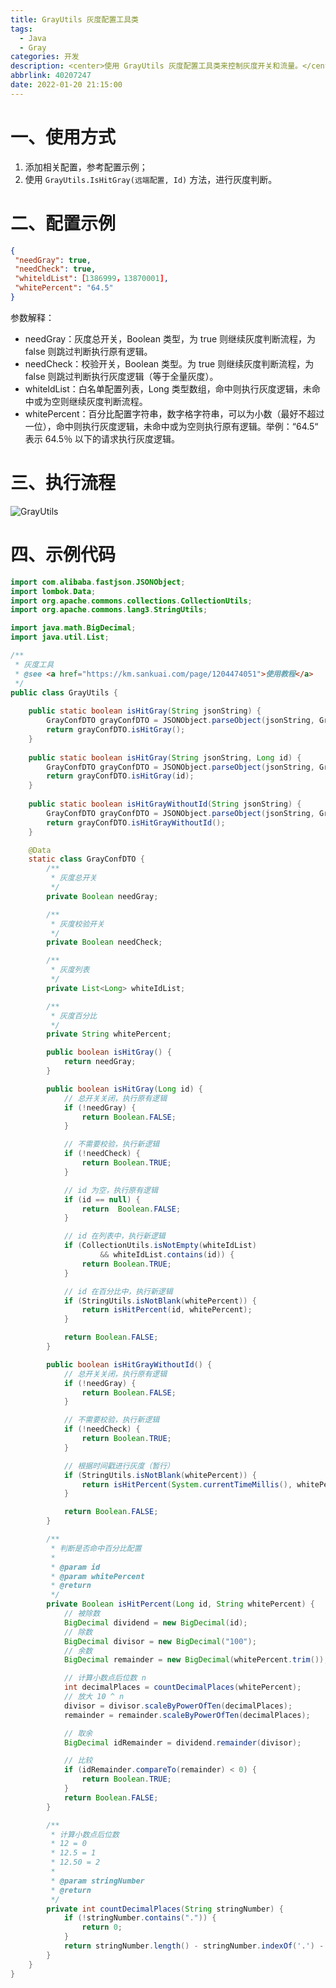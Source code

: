 ```yaml
---
title: GrayUtils 灰度配置工具类
tags:
  - Java
  - Gray
categories: 开发
description: <center>使用 GrayUtils 灰度配置工具类来控制灰度开关和流量。</center>
abbrlink: 40207247
date: 2022-01-20 21:15:00
---
```

# 一、使用方式

1. 添加相关配置，参考配置示例；
2. 使用 `GrayUtils.IsHitGray(远端配置, Id)` 方法，进行灰度判断。

# 二、配置示例

```json
{
 "needGray": true,
 "needCheck": true,
 "whiteldList":［1386999，13870001],
 "whitePercent": "64.5"
}
```

参数解释：

- needGray：灰度总开关，Boolean 类型，为 true 则继续灰度判断流程，为 false 则跳过判断执行原有逻辑。
- needCheck：校验开关，Boolean 类型。为 true 则继续灰度判断流程，为 false 则跳过判断执行灰度逻辑（等于全量灰度）。
- whiteldList：白名单配置列表，Long 类型数组，命中则执行灰度逻辑，未命中或为空则继续灰度判断流程。
- whitePercent：百分比配置字符串，数字格字符串，可以为小数（最好不超过一位），命中则执行灰度逻辑，未命中或为空则执行原有逻辑。举例：“64.5“ 表示 64.5％ 以下的请求执行灰度逻辑。

# 三、执行流程

![GrayUtils](https://s3.us-west-2.amazonaws.com/secure.notion-static.com/28ff9937-b3d6-4548-a3d2-33a61cddc439/Untitled.png?X-Amz-Algorithm=AWS4-HMAC-SHA256&X-Amz-Content-Sha256=UNSIGNED-PAYLOAD&X-Amz-Credential=AKIAT73L2G45EIPT3X45%2F20220916%2Fus-west-2%2Fs3%2Faws4_request&X-Amz-Date=20220916T110340Z&X-Amz-Expires=86400&X-Amz-Signature=502f9e912ba4400dfc93b7b86f5ca93aacb17484672d20dad7b6fd3769564855&X-Amz-SignedHeaders=host&response-content-disposition=filename%20%3D%22Untitled.png%22&x-id=GetObject)

# 四、示例代码

```java
import com.alibaba.fastjson.JSONObject;
import lombok.Data;
import org.apache.commons.collections.CollectionUtils;
import org.apache.commons.lang3.StringUtils;

import java.math.BigDecimal;
import java.util.List;

/**
 * 灰度工具
 * @see <a href="https://km.sankuai.com/page/1204474051">使用教程</a>
 */
public class GrayUtils {
    
    public static boolean isHitGray(String jsonString) {
        GrayConfDTO grayConfDTO = JSONObject.parseObject(jsonString, GrayConfDTO.class);
        return grayConfDTO.isHitGray();
    }
    
    public static boolean isHitGray(String jsonString, Long id) {
        GrayConfDTO grayConfDTO = JSONObject.parseObject(jsonString, GrayConfDTO.class);
        return grayConfDTO.isHitGray(id);
    }
    
    public static boolean isHitGrayWithoutId(String jsonString) {
        GrayConfDTO grayConfDTO = JSONObject.parseObject(jsonString, GrayConfDTO.class);
        return grayConfDTO.isHitGrayWithoutId();
    }

    @Data
    static class GrayConfDTO {
        /**
         * 灰度总开关
         */
        private Boolean needGray;

        /**
         * 灰度校验开关
         */
        private Boolean needCheck;

        /**
         * 灰度列表
         */
        private List<Long> whiteIdList;

        /**
         * 灰度百分比
         */
        private String whitePercent;

        public boolean isHitGray() {
            return needGray;
        }

        public boolean isHitGray(Long id) {
            // 总开关关闭，执行原有逻辑
            if (!needGray) {
                return Boolean.FALSE;
            }

            // 不需要校验，执行新逻辑
            if (!needCheck) {
                return Boolean.TRUE;
            }

            // id 为空，执行原有逻辑
            if (id == null) {
                return  Boolean.FALSE;
            }

            // id 在列表中，执行新逻辑
            if (CollectionUtils.isNotEmpty(whiteIdList)
                    && whiteIdList.contains(id)) {
                return Boolean.TRUE;
            }

            // id 在百分比中，执行新逻辑
            if (StringUtils.isNotBlank(whitePercent)) {
                return isHitPercent(id, whitePercent);
            }

            return Boolean.FALSE;
        }

        public boolean isHitGrayWithoutId() {
            // 总开关关闭，执行原有逻辑
            if (!needGray) {
                return Boolean.FALSE;
            }

            // 不需要校验，执行新逻辑
            if (!needCheck) {
                return Boolean.TRUE;
            }

            // 根据时间戳进行灰度（暂行）
            if (StringUtils.isNotBlank(whitePercent)) {
                return isHitPercent(System.currentTimeMillis(), whitePercent);
            }

            return Boolean.FALSE;
        }

        /**
         * 判断是否命中百分比配置
         *
         * @param id
         * @param whitePercent
         * @return
         */
        private Boolean isHitPercent(Long id, String whitePercent) {
            // 被除数
            BigDecimal dividend = new BigDecimal(id);
            // 除数
            BigDecimal divisor = new BigDecimal("100");
            // 余数
            BigDecimal remainder = new BigDecimal(whitePercent.trim());

            // 计算小数点后位数 n
            int decimalPlaces = countDecimalPlaces(whitePercent);
            // 放大 10 ^ n
            divisor = divisor.scaleByPowerOfTen(decimalPlaces);
            remainder = remainder.scaleByPowerOfTen(decimalPlaces);

            // 取余
            BigDecimal idRemainder = dividend.remainder(divisor);

            // 比较
            if (idRemainder.compareTo(remainder) < 0) {
                return Boolean.TRUE;
            }
            return Boolean.FALSE;
        }

        /**
         * 计算小数点后位数
         * 12 = 0
         * 12.5 = 1
         * 12.50 = 2
         *
         * @param stringNumber
         * @return
         */
        private int countDecimalPlaces(String stringNumber) {
            if (!stringNumber.contains(".")) {
                return 0;
            }
            return stringNumber.length() - stringNumber.indexOf('.') - 1;
        }
    }
}
```